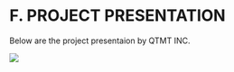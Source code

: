 # F. PROJECT PRESENTATION
Below are the project presentaion by QTMT INC. 

[![](http://img.youtube.com/vi/nIq88fVd27k/0.jpg)](http://www.youtube.com/watch?v=nIq88fVd27k "")
